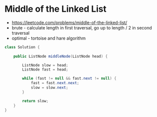 # Middle of the Linked List

- https://leetcode.com/problems/middle-of-the-linked-list/
- brute - calculate length in first traversal, go up to length / 2 in second traversal
- optimal - tortoise and hare algorithm

```java
class Solution {
    
    public ListNode middleNode(ListNode head) {

        ListNode slow = head;
        ListNode fast = head;

        while (fast != null && fast.next != null) {
            fast = fast.next.next;
            slow = slow.next;
        }

        return slow;
    }
}
```
